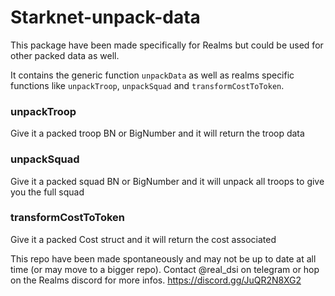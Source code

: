 # Starknet-unpack-data

This package have been made specifically for Realms but could be used for other packed data as well.

It contains the generic function `unpackData` as well as realms specific functions like `unpackTroop`, `unpackSquad` and `transformCostToToken`.

### unpackTroop

Give it a packed troop BN or BigNumber and it will return the troop data

### unpackSquad

Give it a packed squad BN or BigNumber and it will unpack all troops to give you the full squad

### transformCostToToken

Give it a packed Cost struct and it will return the cost associated

This repo have been made spontaneously and may not be up to date at all time (or may move to a bigger repo). Contact @real_dsi on telegram or hop on the Realms discord for more infos. https://discord.gg/JuQR2N8XG2